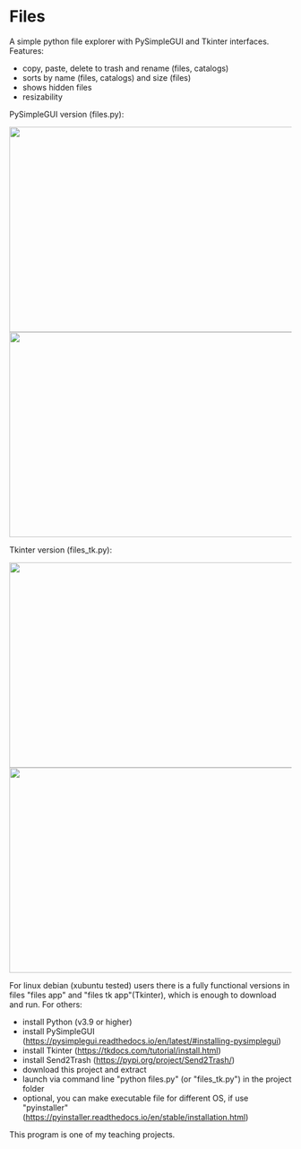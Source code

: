 # Files
A simple python file explorer with PySimpleGUI and Tkinter interfaces. Features:
- copy, paste, delete to trash and rename (files, catalogs)
- sorts by name (files, catalogs) and size (files)
- shows hidden files
- resizability

PySimpleGUI version (files.py):

<img src="https://github.com/lestec-al/files/raw/main/images/pic_1.png" width="541" height="366" />
<img src="https://github.com/lestec-al/files/raw/main/images/pic_31.png" width="541" height="366" />

Tkinter version (files_tk.py):

<img src="https://github.com/lestec-al/files/raw/main/images/pic_files_tk_1.png" width="541" height="366" />
<img src="https://github.com/lestec-al/files/raw/main/images/pic_files_tk_1.png" width="541" height="366" />

For linux debian (xubuntu tested) users there is a fully functional versions in files "files app" and "files tk app"(Tkinter), which is enough to download and run. For others:
- install Python (v3.9 or higher)
- install PySimpleGUI (https://pysimplegui.readthedocs.io/en/latest/#installing-pysimplegui)
- install Tkinter (https://tkdocs.com/tutorial/install.html)
- install Send2Trash (https://pypi.org/project/Send2Trash/)
- download this project and extract
- launch via command line "python files.py" (or "files_tk.py") in the project folder
- optional, you can make executable file for different OS, if use "pyinstaller" (https://pyinstaller.readthedocs.io/en/stable/installation.html)

This program is one of my teaching projects.
